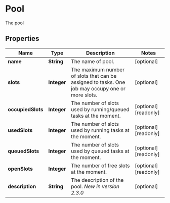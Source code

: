 

# Pool

The pool

## Properties

Name | Type | Description | Notes
------------ | ------------- | ------------- | -------------
**name** | **String** | The name of pool. |  [optional]
**slots** | **Integer** | The maximum number of slots that can be assigned to tasks. One job may occupy one or more slots.  |  [optional]
**occupiedSlots** | **Integer** | The number of slots used by running/queued tasks at the moment. |  [optional] [readonly]
**usedSlots** | **Integer** | The number of slots used by running tasks at the moment. |  [optional] [readonly]
**queuedSlots** | **Integer** | The number of slots used by queued tasks at the moment. |  [optional] [readonly]
**openSlots** | **Integer** | The number of free slots at the moment. |  [optional] [readonly]
**description** | **String** | The description of the pool.  *New in version 2.3.0*  |  [optional]



